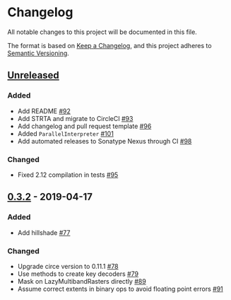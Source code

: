 # Changelog
All notable changes to this project will be documented in this file.

The format is based on [Keep a Changelog](https://keepachangelog.com/en/1.0.0/),
and this project adheres to [Semantic Versioning](https://semver.org/spec/v2.0.0.html).

## [Unreleased]
### Added
- Add README [#92](https://github.com/geotrellis/maml/pull/92)
- Add STRTA and migrate to CircleCI [#93](https://github.com/geotrellis/maml/pull/93)
- Add changelog and pull request template [#96](https://github.com/geotrellis/maml/pull/96)
- Added `ParallelInterpreter` [#101](https://github.com/geotrellis/maml/pull/101)
- Add automated releases to Sonatype Nexus through CI [#98](https://github.com/geotrellis/maml/pull/98)

### Changed
- Fixed 2.12 compilation in tests [#95](https://github.com/geotrellis/maml/pull/95)

## [0.3.2] - 2019-04-17
### Added
- Add hillshade [#77](https://github.com/geotrellis/maml/pull/77)

### Changed
- Upgrade circe version to 0.11.1 [#78](https://github.com/geotrellis/maml/pull/77)
- Use methods to create key decoders [#79](https://github.com/geotrellis/maml/pull/79)
- Mask on LazyMultibandRasters directly [#89](https://github.com/geotrellis/maml/pull/89)
- Assume correct extents in binary ops to avoid floating point errors [#91](https://github.com/geotrellis/maml/pull/91)

[Unreleased]: https://github.com/geotrellis/maml/compare/0.3.2...HEAD
[0.3.2]: https://github.com/geotrellis/maml/compare/v0.2.2...0.3.2
